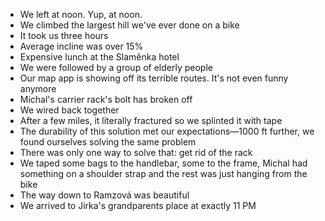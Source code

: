 - We left at noon. Yup, at noon.
- We climbed the largest hill we've ever done on a bike
- It took us three hours
- Average incline was over 15%
- Expensive lunch at the Slaměnka hotel
- We were followed by a group of elderly people
- Our map app is showing off its terrible routes. It's not even funny anymore
- Michal's carrier rack's bolt has broken off
- We wired back together
- After a few miles, it literally fractured so we splinted it with tape
- The durability of this solution met our expectations—1000 ft further, we found ourselves solving the same problem
- There was only one way to solve that: get rid of the rack
- We taped some bags to the handlebar, some to the frame, Michal had something on a shoulder strap and the rest was just hanging from the bike
- The way down to Ramzová was beautiful
- We arrived to Jirka's grandparents place at exactly 11 PM